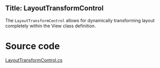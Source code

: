 Title: LayoutTransformControl
---
The `LayoutTransformControl` allows for dynamically transforming layout completely within the View class definition.

# Source code
[LayoutTransformControl.cs](https://github.com/AvaloniaUI/Avalonia/blob/master/src/Avalonia.Controls/LayoutTransformControl.cs)
